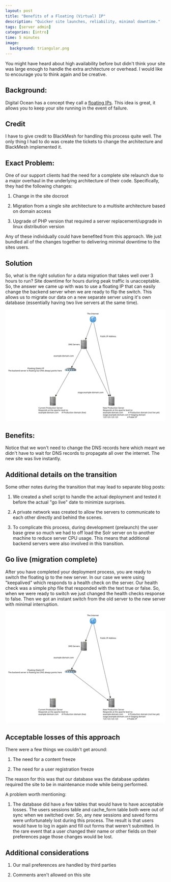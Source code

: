 ```yaml
---
layout: post
title: "Benefits of a Floating (Virtual) IP"
description: "Quicker site launches, reliability, minimal downtime."
tags: [server admin]
categories: [intro]
time: 5 minutes
image:
  background: triangular.png
---
```


You might have heard about high availability before but didn't think your site
was large enough to handle the extra architecture or overhead.  I would like to
encourage you to think again and be creative.

<!-- more -->

## Background:

Digital Ocean has a concept they call a [floating IPs](https://www.digitalocean.com/company/blog/floating-ips-start-architecting-your-applications-for-high-availability/).  This idea is great, it allows you to keep your site running
in the event of failure.

## Credit

I have to give credit to BlackMesh for handling this process quite well.  The
only thing I had to do was create the tickets to change the architecture and
BlackMesh implemented it.

## Exact Problem:

One of our support clients had the need for a complete site relaunch due to a
major overhaul in the underlying architecture of their code. Specifically, they
had the following changes:

1. Change in the site docroot

2. Migration from a single site architecture to a multisite architecture based
on domain access

3. Upgrade of PHP version that required a server replacement/upgrade in linux
distribution version

Any of these individually could have benefited from this approach.  We just
bundled all of the changes together to delivering minimal downtime to the sites
users.

## Solution

So, what is the right solution for a data migration that takes well over 3 hours
to run?  Site downtime for hours during peak traffic is unacceptable.  So, the
answer we came up with was to use a floating IP that can easily change the
backend server when we are ready to flip the switch.  This allows us to migrate
our data on a new separate server using it's own database (essentially having
two live servers at the same time).

![Example Diagram](/images/posts/2016-12-07-benefits-of-floating-ip-example-diagram.svg)

## Benefits:

Notice that we won't need to change the DNS records here which meant we didn't
have to wait for DNS records to propagate all over the internet.  The new site
was live instantly.

## Additional details on the transition

Some other notes during the transition that may lead to separate blog posts:

1. We created a shell script to handle the actual deployment and tested it before
the actual "go live" date to minimize surprises.

2. A private network was created to allow the servers to communicate to each
other directly and behind the scenes.

3. To complicate this process, during development (prelaunch) the user base grew
so much we had to off load the Solr server on to another machine to reduce
server CPU usage.  This means that additional backend servers were also involved
in this transition.

## Go live (migration complete)

After you have completed your deployment process, you are ready to switch the
floating ip to the new server.  In our case we were using "keepalived" which
responds to a health check on the server.  Our health check was a simple php
file that responded with the text true or false.  So, when we were ready to
switch we just changed the health checks response to false.  Then we got an
instant switch from the old server to the new server with minimal interruption.

![Example Diagram](/images/posts/2016-12-07-benefits-of-floating-ip-example-diagram-new.svg)

## Acceptable losses of this approach

There were a few things we couldn't get around:

1. The need for a content freeze

2. The need for a user registration freeze

The reason for this was that our database was the database updates required the
site to be in maintenance mode while being performed.

A problem worth mentioning:

1. The database did have a few tables that would have to have acceptable losses.
The users sessions table and cache_form table both were out of sync when we
switched over.  So, any new sessions and saved forms were unfortunately lost
during this process.  The result is that users would have to log in again and
fill out forms that weren't submitted.  In the rare event that a user changed
their name or other fields on their preferences page those changes would be
lost.

## Additional considerations

1. Our mail preferences are handled by third parties

2. Comments aren't allowed on this site

